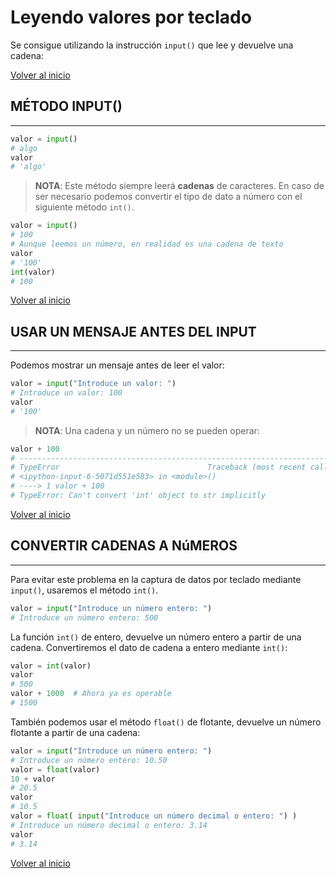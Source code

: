 # Leyendo valores por teclado

Se consigue utilizando la instrucción `input()` que lee y devuelve una cadena:

[Volver al inicio](#-leyendo-valores-por-teclado)

## MÉTODO INPUT()

---------------------------------------------------------------------------

```python
valor = input()
# algo
valor
# 'algo'
```

> **NOTA**: Este método siempre leerá **cadenas** de caracteres. En caso de ser necesario podemos convertir el tipo de dato a número con el siguiente método `int()`.

```python
valor = input()
# 100
# Aunque leemos un número, en realidad es una cadena de texto
valor 
# '100'
int(valor)
# 100
```

[Volver al inicio](#-leyendo-valores-por-teclado)

## USAR UN MENSAJE ANTES DEL INPUT

---------------------------------------------------------------------------

Podemos mostrar un mensaje antes de leer el valor:

```python
valor = input("Introduce un valor: ")
# Introduce un valor: 100
valor
# '100'
```

> **NOTA**: Una cadena y un número no se pueden operar:

```python
valor + 100  
# ---------------------------------------------------------------------------
# TypeError                                 Traceback (most recent call last)
# <ipython-input-6-5071d551e583> in <module>()
# ----> 1 valor + 100
# TypeError: Can't convert 'int' object to str implicitly
```

[Volver al inicio](#-leyendo-valores-por-teclado)

## CONVERTIR CADENAS A NúMEROS

---------------------------------------------------------------------------

Para evitar este problema en la captura de datos por teclado mediante `input()`, usaremos el método `int()`.

```python
valor = input("Introduce un número entero: ")
# Introduce un número entero: 500
```

La función `int()` de entero, devuelve un número entero a partir de una cadena. Convertiremos el dato de cadena a entero mediante `int()`:

```python
valor = int(valor)  
valor
# 500
valor + 1000  # Ahora ya es operable
# 1500
```

También podemos usar el método `float()` de flotante, devuelve un número flotante a partir de una cadena:

```python
valor = input("Introduce un número entero: ")
# Introduce un número entero: 10.50
valor = float(valor)
10 + valor
# 20.5
valor
# 10.5
valor = float( input("Introduce un número decimal o entero: ") )
# Introduce un número decimal o entero: 3.14
valor
# 3.14
```

[Volver al inicio](#-leyendo-valores-por-teclado)